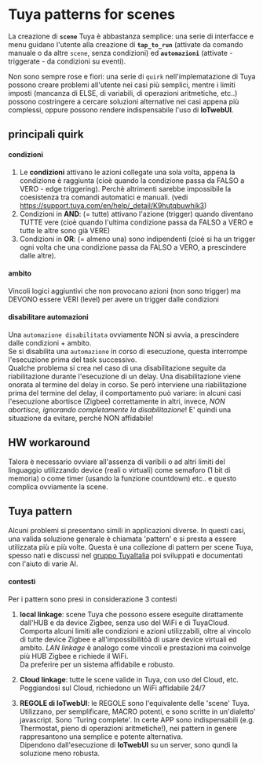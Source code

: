 # Tuya patterns for scenes

La creazione di **`scene`** Tuya è abbastanza semplice: una serie di interfacce e menu guidano l'utente alla creazione di **`tap_to_run`** (attivate da comando manuale o da altre `scene`, senza condizioni)   ed **`automazioni`** (attivate - triggerate - da condizioni su eventi). 

Non sono sempre rose e fiori: una serie di `quirk` nell'implematazione di Tuya possono creare problemi all'utente nei casi più semplici, mentre i limiti imposti (mancanza di ELSE, di variabili, di operazioni aritmetiche, etc..) possono costringere a cercare soluzioni alternative nei casi appena più complessi, oppure possono rendere indispensabile l'uso di **IoTwebUI**.

## principali quirk

#### condizioni
1) Le **condizioni** attivano le azioni collegate una sola volta, appena la condizione è raggiunta (cioè quando la condizione passa da FALSO a VERO - edge triggering). Perchè altrimenti sarebbe impossibile la coesistenza tra comandi automatici e manuali. (vedi https://support.tuya.com/en/help/_detail/K9hutqbuwhik3)
2) Condizioni in **AND**: (= tutte) attivano l'azione (trigger) quando diventano TUTTE vere (cioè quando l'ultima condizione passa da FALSO a VERO e tutte le altre sono già VERE)
3) Condizioni in **OR**: (= almeno una) sono indipendenti (cioè si ha un trigger ogni volta che una condizione passa da FALSO a VERO, a prescindere dalle altre). 

#### ambito
Vincoli logici aggiuntivi che non provocano azioni (non sono trigger) ma DEVONO essere VERI (level) per avere un trigger dalle condizioni

#### disabilitare automazioni
Una `automazione disabilitata`  ovviamente NON si avvia, a prescindere dalle condizioni + ambito.<br>
Se si disabilita una `automazione` in corso di esecuzione, questa interrompe l'esecuzione prima del task successivo.<br>
Qualche problema si crea nel caso di una disabilitazione seguite da riabilitazione durante l'esecuzione di un delay. Una disabilitazione viene onorata al termine del delay in corso. Se però interviene una riabilitazione prima del termine del delay, il comportamento può variare: in alcuni casi l'esecuzione abortisce (Zigbee) correttamente in altri, invece, _NON abortisce, ignorando completamente la disabilitazione_! E' quindi una situazione da evitare, perchè NON affidabile!

## HW workaround
Talora è necessario ovviare all'assenza di varibili o ad altri limiti del linguaggio utilizzando device (reali o virtuali) come semaforo (1 bit di memoria) o come timer (usando la funzione countdown) etc.. e questo complica ovviamente la scene.

## Tuya pattern
Alcuni problemi si presentano simili in applicazioni diverse. In questi casi, una valida soluzione generale è chiamata 'pattern' e si presta a essere utilizzata più e più volte.
Questa è una collezione di pattern per scene Tuya, spesso nati e discussi nel [gruppo TuyaItalia](https://www.facebook.com/groups/tuyaitalia?locale=it_IT) poi sviluppati e documentati con l'aiuto di varie AI.

#### contesti
Per i pattern sono presi in considerazione 3 contesti

1) **local linkage**: scene Tuya che possono essere eseguite dirattamente dall'HUB e da device Zigbee, senza uso del WiFi e di TuyaCloud. Comporta alcuni limiti alle condizioni e azioni utilizzabili, oltre al vincolo di tutte device Zigbee e all'impossibilitòà di usare device virtuali ed ambito. _LAN linkage_ è analogo come vincoli e prestazioni ma coinvolge più HUB Zigbee e richiede il WiFi.<br>
Da preferire per un sistema affidabile e robusto.

2) **Cloud linkage**: tutte le scene valide in Tuya, con uso del Cloud, etc. <br>
Poggiandosi sul Cloud, richiedono un WiFi affidabile 24/7

3) **REGOLE di IoTwebUI**: le REGOLE sono l'equivalente delle 'scene' Tuya. Utilizzano, per semplificare, MACRO potenti, e sono scritte in un'dialetto' javascript. Sono 'Turing complete'. In certe APP sono indispensabili (e.g. Thermostat, pieno di operazioni aritmetiche!), nei pattern in 
genere rappresantono una semplice e potente alternativa. <br>
Dipendono dall'esecuzione di **IoTwebUI** su un server, sono qundi la soluzione meno robusta. 
